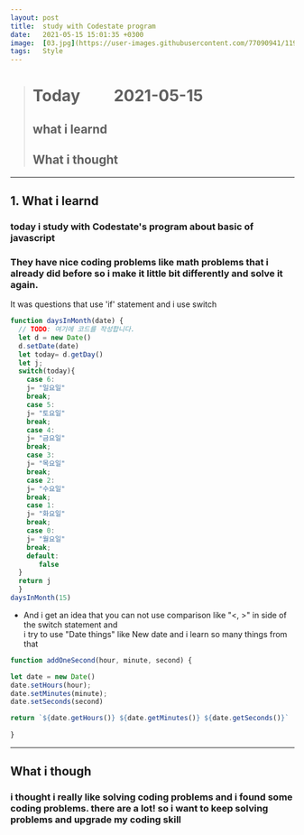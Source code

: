 ```yaml
---
layout: post
title:  study with Codestate program
date:   2021-05-15 15:01:35 +0300
image:  [03.jpg](https://user-images.githubusercontent.com/77090941/119234172-69717180-bb67-11eb-8acc-f687aa97de80.jpg)
tags:   Style
---
```


> # Today  &nbsp; &nbsp; &nbsp; &nbsp;     2021-05-15 
> ## what i learnd 
> ## What i thought     
***
## 1. What i learnd
### today i study with **Codestate**'s program about basic of javascript
### They have nice coding problems like math problems that i already did before so i make it little bit differently and solve it again. 
It was questions that use 'if' statement and i use switch 
```js
function daysInMonth(date) {
  // TODO: 여기에 코드를 작성합니다.
  let d = new Date()
  d.setDate(date)
  let today= d.getDay()
  let j;
  switch(today){
    case 6:
    j= "일요일"
    break;
    case 5:
    j= "토요일"
    break;
    case 4:
    j= "금요일"
    break;
    case 3:
    j= "목요일"
    break;
    case 2:
    j= "수요일"
    break;
    case 1:
    j= "화요일"
    break;
    case 0:
    j= "월요일"
    break;
    default: 
       false
  }
  return j
  }
daysInMonth(15)
``` 
* And i get an idea that you can not use comparison like "<, >" in side of the switch statement 
and \
i try to use "Date things" like New date and i learn so many things from that 
```js
function addOneSecond(hour, minute, second) {

let date = new Date()
date.setHours(hour);
date.setMinutes(minute);
date.setSeconds(second)

return `${date.getHours()} ${date.getMinutes()} ${date.getSeconds()}`
  
}
```
---
## What i though 
### i thought i really like solving coding problems and i found some coding problems. there are a lot!  so i want to keep solving problems and upgrade my coding skill
